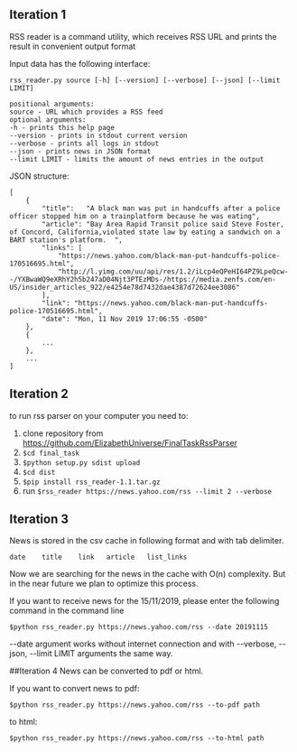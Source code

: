 ## Iteration 1
RSS reader is a command utility, which receives RSS URL and prints the result in convenient output format

Input data has the following interface:

`rss_reader.py source [-h] [--version] [--verbose] [--json] [--limit LIMIT]`
````
positional arguments:
source - URL which provides a RSS feed
optional arguments:
-h - prints this help page
--version - prints in stdout current version
--verbose - prints all logs in stdout
--json - prints news in JSON format
--limit LIMIT - limits the amount of news entries in the output 
````
JSON structure:
```
[
	{
		"title":   "A black man was put in handcuffs after a police officer stopped him on a trainplatform because he was eating",
		"article": "Bay Area Rapid Transit police said Steve Foster, of Concord, California,violated state law by eating a sandwich on a BART station's platform.  ",
		"links": [
			"https://news.yahoo.com/black-man-put-handcuffs-police-170516695.html",
			"http://l.yimg.com/uu/api/res/1.2/iLcp4eQPeHI64PZ9LpeQcw--/YXBwaWQ9eXRhY2h5b247aD04Njt3PTEzMDs-/https://media.zenfs.com/en-US/insider_articles_922/e4254e78d7432dae4387d72624ee3086"
		],
		"link": "https://news.yahoo.com/black-man-put-handcuffs-police-170516695.html",
		"date": "Mon, 11 Nov 2019 17:06:55 -0500"
	},
	{
		...
	},
	...
]
```

## Iteration 2
to run rss parser on your computer you need to:
1) clone repository from https://github.com/ElizabethUniverse/FinalTaskRssParser
2) `$cd final_task`
3)  `$python setup.py sdist upload`
4)  `$cd dist`
3) `$pip install rss_reader-1.1.tar.gz`
4) run `$rss_reader https://news.yahoo.com/rss --limit 2 --verbose`


## Iteration 3
News is stored in the csv cache in following format and with tab delimiter.

`date    title    link   article   list_links`

Now we are searching for the news in the cache with O(n) complexity. But in the near future we plan to optimize this process.

If you want to receive news for the 15/11/2019, please enter the following command in the command line

`$python rss_reader.py https://news.yahoo.com/rss --date 20191115`

--date argument works without internet connection and with --verbose, --json, --limit LIMIT arguments the same way.

##Iteration 4 
News can be converted to pdf or html.

If you want to convert news to pdf:

`$python rss_reader.py https://news.yahoo.com/rss --to-pdf path`

to html:

`$python rss_reader.py https://news.yahoo.com/rss --to-html path`